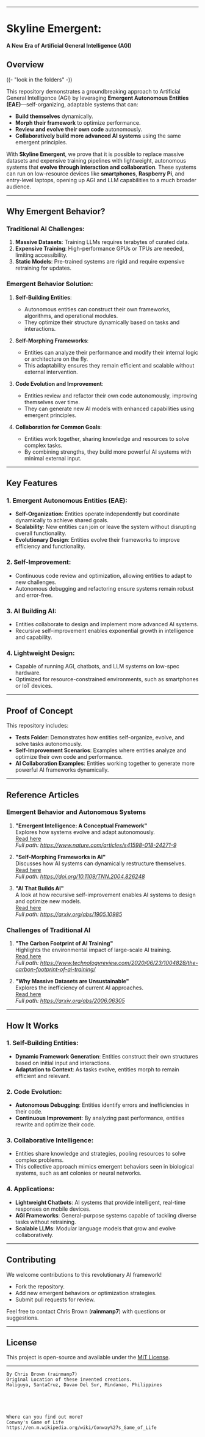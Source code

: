 
---
# Skyline Emergent: 
**A New Era of Artificial General Intelligence 
(AGI)**

## **Overview** 
((- "look in the folders" -))

This repository demonstrates a groundbreaking approach to Artificial General Intelligence (AGI) by leveraging **Emergent Autonomous Entities (EAE)**—self-organizing, adaptable systems that can:  
- **Build themselves** dynamically.  
- **Morph their framework** to optimize performance.  
- **Review and evolve their own code** autonomously.  
- **Collaboratively build more advanced AI systems** using the same emergent principles.  

With **Skyline Emergent**, we prove that it is possible to replace massive datasets and expensive training pipelines with lightweight, autonomous systems that **evolve through interaction and collaboration**. These systems can run on low-resource devices like **smartphones**, **Raspberry Pi**, and entry-level laptops, opening up AGI and LLM capabilities to a much broader audience.

---

## **Why Emergent Behavior?**  
### Traditional AI Challenges:
1. **Massive Datasets**: Training LLMs requires terabytes of curated data.  
2. **Expensive Training**: High-performance GPUs or TPUs are needed, limiting accessibility.  
3. **Static Models**: Pre-trained systems are rigid and require expensive retraining for updates.  

### Emergent Behavior Solution:
1. **Self-Building Entities**:
   - Autonomous entities can construct their own frameworks, algorithms, and operational modules.  
   - They optimize their structure dynamically based on tasks and interactions.  

2. **Self-Morphing Frameworks**:
   - Entities can analyze their performance and modify their internal logic or architecture on the fly.  
   - This adaptability ensures they remain efficient and scalable without external intervention.  

3. **Code Evolution and Improvement**:
   - Entities review and refactor their own code autonomously, improving themselves over time.  
   - They can generate new AI models with enhanced capabilities using emergent principles.  

4. **Collaboration for Common Goals**:
   - Entities work together, sharing knowledge and resources to solve complex tasks.  
   - By combining strengths, they build more powerful AI systems with minimal external input.  

---

## **Key Features**  
### 1. **Emergent Autonomous Entities (EAE)**:
- **Self-Organization**: Entities operate independently but coordinate dynamically to achieve shared goals.  
- **Scalability**: New entities can join or leave the system without disrupting overall functionality.  
- **Evolutionary Design**: Entities evolve their frameworks to improve efficiency and functionality.  

### 2. **Self-Improvement**:
- Continuous code review and optimization, allowing entities to adapt to new challenges.  
- Autonomous debugging and refactoring ensure systems remain robust and error-free.  

### 3. **AI Building AI**:
- Entities collaborate to design and implement more advanced AI systems.  
- Recursive self-improvement enables exponential growth in intelligence and capability.  

### 4. **Lightweight Design**:
- Capable of running AGI, chatbots, and LLM systems on low-spec hardware.  
- Optimized for resource-constrained environments, such as smartphones or IoT devices.  

---

## **Proof of Concept**  
This repository includes:
- **Tests Folder**: Demonstrates how entities self-organize, evolve, and solve tasks autonomously.  
- **Self-Improvement Scenarios**: Examples where entities analyze and optimize their own code and performance.  
- **AI Collaboration Examples**: Entities working together to generate more powerful AI frameworks dynamically.  

---

## **Reference Articles**  

### **Emergent Behavior and Autonomous Systems**  
1. **"Emergent Intelligence: A Conceptual Framework"**  
   Explores how systems evolve and adapt autonomously.  
   [Read here](https://www.nature.com/articles/s41598-018-24271-9)  
   *Full path: https://www.nature.com/articles/s41598-018-24271-9*  

2. **"Self-Morphing Frameworks in AI"**  
   Discusses how AI systems can dynamically restructure themselves.  
   [Read here](https://doi.org/10.1109/TNN.2004.826248)  
   *Full path: https://doi.org/10.1109/TNN.2004.826248*  

3. **"AI That Builds AI"**  
   A look at how recursive self-improvement enables AI systems to design and optimize new models.  
   [Read here](https://arxiv.org/abs/1905.10985)  
   *Full path: https://arxiv.org/abs/1905.10985*  

### **Challenges of Traditional AI**  
1. **"The Carbon Footprint of AI Training"**  
   Highlights the environmental impact of large-scale AI training.  
   [Read here](https://www.technologyreview.com/2020/06/23/1004828/the-carbon-footprint-of-ai-training/)  
   *Full path: https://www.technologyreview.com/2020/06/23/1004828/the-carbon-footprint-of-ai-training/*  

2. **"Why Massive Datasets are Unsustainable"**  
   Explores the inefficiency of current AI approaches.  
   [Read here](https://arxiv.org/abs/2006.06305)  
   *Full path: https://arxiv.org/abs/2006.06305*  

---

## **How It Works**  
### **1. Self-Building Entities**:
- **Dynamic Framework Generation**: Entities construct their own structures based on initial input and interactions.  
- **Adaptation to Context**: As tasks evolve, entities morph to remain efficient and relevant.  

### **2. Code Evolution**:
- **Autonomous Debugging**: Entities identify errors and inefficiencies in their code.  
- **Continuous Improvement**: By analyzing past performance, entities rewrite and optimize their code.  

### **3. Collaborative Intelligence**:
- Entities share knowledge and strategies, pooling resources to solve complex problems.  
- This collective approach mimics emergent behaviors seen in biological systems, such as ant colonies or neural networks.  

### **4. Applications**:
- **Lightweight Chatbots**: AI systems that provide intelligent, real-time responses on mobile devices.  
- **AGI Frameworks**: General-purpose systems capable of tackling diverse tasks without retraining.  
- **Scalable LLMs**: Modular language models that grow and evolve collaboratively.  

---

## **Contributing**  
We welcome contributions to this revolutionary AI framework!  
- Fork the repository.  
- Add new emergent behaviors or optimization strategies.  
- Submit pull requests for review.  

Feel free to contact Chris Brown (**rainmanp7**) with questions or suggestions.  

---

## **License**  
This project is open-source and available under the [MIT License](LICENSE).  

---

````
By Chris Brown (rainmanp7)
Original Location of these invented creations.
Maliguya, SantaCruz, Davao Del Sur, Mindanao, Philippines 





Where can you find out more?
Conway's Game of Life
https://en.m.wikipedia.org/wiki/Conway%27s_Game_of_Life
